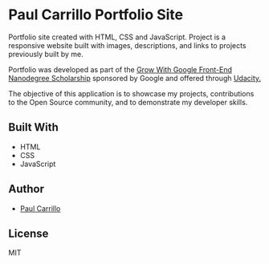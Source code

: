 # Paul Carrillo Portfolio Site

Portfolio site created with HTML, CSS and JavaScript. Project is a responsive
website built with images, descriptions, and links to projects previously built by me.

Portfolio was developed as part of the [Grow With Google Front-End Nanodegree Scholarship](https://sites.google.com/udacity.com/gwgdevscholarship/home)
sponsored by Google and offered through [Udacity.](https://www.udacity.com/)

The objective of this application is to showcase my projects, contributions to the Open Source community, and to demonstrate my developer skills.

## Built With

* HTML
* CSS
* JavaScript

## Author

* [Paul Carrillo](https://www.linkedin.com/in/paul-carrillo/)

## License

MIT
